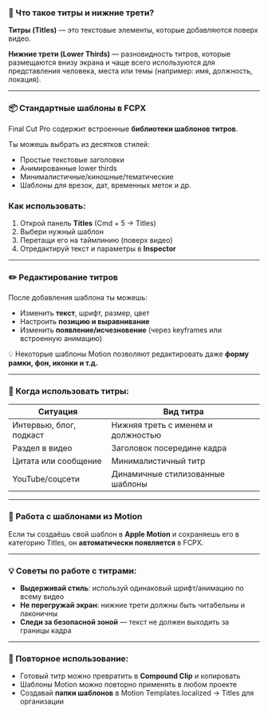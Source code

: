 ### **🔹 Что такое титры и нижние трети?**

**Титры (Titles)** — это текстовые элементы, которые добавляются поверх видео.

**Нижние трети (Lower Thirds)** — разновидность титров, которые размещаются внизу экрана и чаще всего используются для представления человека, места или темы (например: имя, должность, локация).

---

### **📦 Стандартные шаблоны в FCPX**

Final Cut Pro содержит встроенные **библиотеки шаблонов титров**.

Ты можешь выбрать из десятков стилей:

- Простые текстовые заголовки
- Анимированные lower thirds
- Минималистичные/киношные/тематические
- Шаблоны для врезок, дат, временных меток и др.

### **Как использовать:**

1. Открой панель **Titles** (Cmd + 5 → Titles)
2. Выбери нужный шаблон
3. Перетащи его на таймлинию (поверх видео)
4. Отредактируй текст и параметры в **Inspector**

---

### **✏️ Редактирование титров**

После добавления шаблона ты можешь:

- Изменить **текст**, шрифт, размер, цвет
- Настроить **позицию и выравнивание**
- Изменить **появление/исчезновение** (через keyframes или встроенную анимацию)

💡 Некоторые шаблоны Motion позволяют редактировать даже **форму рамки, фон, иконки и т.д.**

---

### **🎯 Когда использовать титры:**

| **Ситуация** | **Вид титра** |
| --- | --- |
| Интервью, блог, подкаст | Нижняя треть с именем и должностью |
| Раздел в видео | Заголовок посередине кадра |
| Цитата или сообщение | Минималистичный титр |
| YouTube/соцсети | Динамичные стилизованные шаблоны |

---

### **🔧 Работа с шаблонами из Motion**

Если ты создаёшь свой шаблон в **Apple Motion** и сохраняешь его в категорию Titles, он **автоматически появляется** в FCPX.

---

### **💡 Советы по работе с титрами:**

- **Выдерживай стиль**: используй одинаковый шрифт/анимацию по всему видео
- **Не перегружай экран**: нижние трети должны быть читабельны и лаконичны
- **Следи за безопасной зоной** — текст не должен выходить за границы кадра

---

### **🔁 Повторное использование:**

- Готовый титр можно превратить в **Compound Clip** и копировать
- Шаблоны Motion можно повторно применять в любом проекте
- Создавай **папки шаблонов** в Motion Templates.localized → Titles для организации